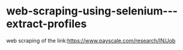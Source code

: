 # web-scraping-using-selenium---extract-profiles


web scraping of the link:https://www.payscale.com/research/IN/Job
